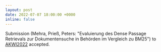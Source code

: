 ```yaml
---
layout: post
date: 2022-07-07 18:00:00 +0000
inline: false
---
```


Submission (Mehra, Prieß, Peters: "Evaluierung des Dense Passage Retrievals zur Dokumentensuche in Behörden im Vergleich zu BM25") to [AKWI2022](https://akwi2022.htw-berlin.de) accepted.
